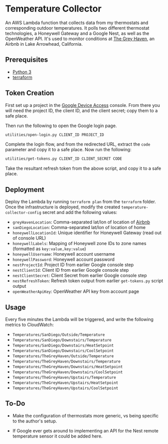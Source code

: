 # Temperature Collector

An AWS Lambda function that collects data from my thermostats and corresponding outdoor
temperatures. It polls two different thermostat technologies, a Honeywell Gateway and a
Google Nest, as well as the OpenWeather API. It's used to monitor conditions at
[The Grey Haven](https://airbnb.com/h/the-grey-haven), an Airbnb in Lake Arrowhead, California.


## Prerequisites

*  [Python 3](https://www.python.org/downloads/)
*  [terraform](https://www.terraform.io/downloads.html)


## Token Creation

First set up a project in the [Google Device Access](https://console.nest.google.com/device-access)
console. From there you will need the project ID, the client ID, and the client secret; copy
them to a safe place.

Then run the following to open the Google login page.

```bash
utilities/open-login.py CLIENT_ID PROJECT_ID
```

Complete the login flow, and from the redirected URL, extract the `code` parameter and
copy it to a safe place. Now run the following:

```bash
utilities/get-tokens.py CLIENT_ID CLIENT_SECRET CODE
```

Take the resultant refresh token from the above script, and copy it to a safe place.


## Deployment

Deploy the Lambda by running `terraform plan` from the `terraform` folder. Once
the infrastructure is deployed, modify the created `temperature-collector-config` secret
and add the following values:

*  `greyHavenLocation`: Comma-separated lat/lon of location of [Airbnb](https://www.airbnb.com/h/the-grey-haven)
*  `sanDiegoLocation`: Comma-separated lat/lon of location of home
*  `honeywellLocationId`: Unique identifier for Honeywell Gateway (read out of console URL)
*  `honeywellLabels`: Mapping of Honeywell zone IDs to zone names (formatted as `key:value,key:value`)
*  `honeywellUsername`: Honeywell account username
*  `honeywellPassword`: Honeywell account password
*  `nestProjectId`: Project ID from earlier Google console step
*  `nestClientId`: Client ID from earlier Google console step
*  `nestClientSecret`: Client Secret from earlier Google console step
*  `nestRefreshToken`: Refresh token output from earlier `get-tokens.py` script output
*  `openWeatherApiKey`: OpenWeather API key from account page


## Usage

Every five minutes the Lambda will be triggered, and write the following metrics to CloudWatch:

*  `Temperatures/SanDiego/Outside/Temperature`
*  `Temperatures/SanDiego/Downstairs/Temperature`
*  `Temperatures/SanDiego/Downstairs/HeatSetpoint`
*  `Temperatures/SanDiego/Downstairs/CoolSetpoint`
*  `Temperatures/TheGreyHaven/Outside/Temperature`
*  `Temperatures/TheGreyHaven/Downstairs/Temperature`
*  `Temperatures/TheGreyHaven/Downstairs/HeatSetpoint`
*  `Temperatures/TheGreyHaven/Downstairs/CoolSetpoint`
*  `Temperatures/TheGreyHaven/Upstairs/Temperature`
*  `Temperatures/TheGreyHaven/Upstairs/HeatSetpoint`
*  `Temperatures/TheGreyHaven/Upstairs/CoolSetpoint`


## To-Do

*  Make the configuration of thermostats more generic, vs being specific to the author's setup.

*  If Google ever gets around to implementing an API for the Nest remote temperature
   sensor it could be added here.
